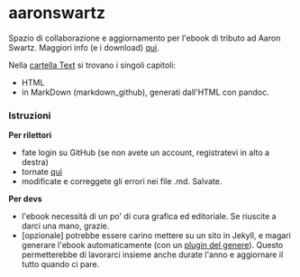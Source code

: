 aaronswartz
===========

Spazio di collaborazione e aggiornamento per l'ebook di tributo ad Aaron Swartz.
Maggiori info (e i download) [qui](http://aaronswartztributo.tumblr.com/). 

Nella [cartella Text](https://github.com/Aubreymcfato/aaronswartz/tree/master/OEBPS/Text) si trovano i singoli capitoli:
* HTML
* in MarkDown (markdown_github), generati dall'HTML con pandoc.

### Istruzioni
**Per rilettori**
* fate login su GitHub (se non avete un account, registratevi in alto a destra)
* tornate [qui](https://github.com/Aubreymcfato/aaronswartz/tree/master/OEBPS/Text)
* modificate e correggete gli errori nei file .md. Salvate.  

**Per devs**
* l'ebook necessità di un po' di cura grafica ed editoriale. Se riuscite a darci una mano, grazie. 
* [opzionale] potrebbe essere carino mettere su un sito in Jekyll, e magari generare l'ebook automaticamente (con un [plugin del genere](https://github.com/lmullen/jekyll-ebook)). Questo permetterebbe di lavorarci insieme anche durate l'anno e aggiornare il tutto quando ci pare. 
